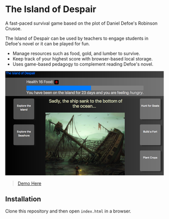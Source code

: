 # The Island of Despair

A fast-paced survival game based on the plot of Daniel Defoe's Robinson Crusoe.

The Island of Despair can be used by teachers to engage students in Defoe's novel or it can be played for fun.

* Manage resources such as food, gold, and lumber to survive.
* Keep track of your highest score with browser-based local storage.
* Uses game-based pedagogy to complement reading Defoe's novel.

![](screen-shot.png)
> [Demo Here](http://ndpeterson-island-of-despair.surge.sh/)

## Installation

Clone this repository and then open `index.html` in a browser.
